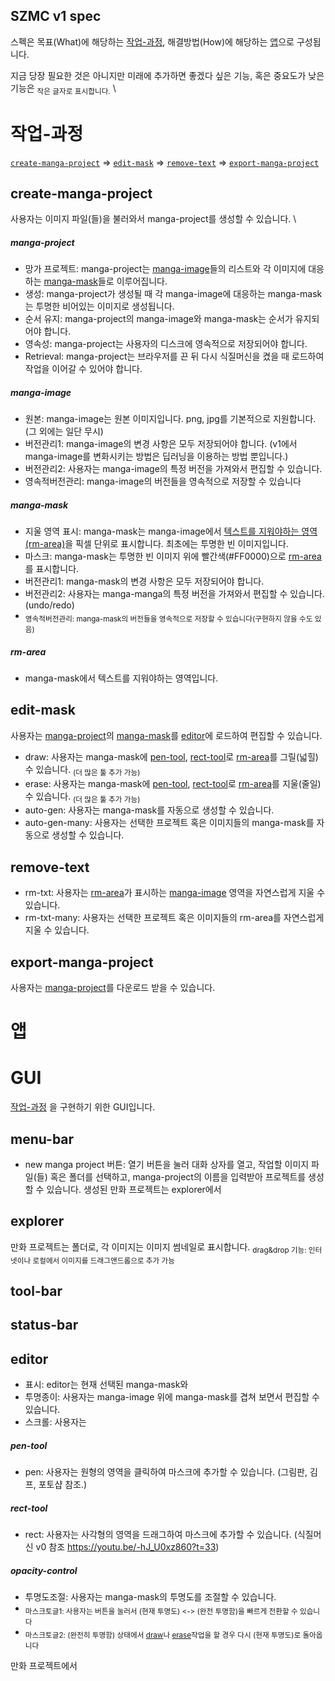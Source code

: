 ## SZMC v1 spec

스펙은 목표(What)에 해당하는 [작업-과정](#작업-과정), 해결방법(How)에 해당하는 [앱](#앱)으로 구성됩니다. 

지금 당장 필요한 것은 아니지만 미래에 추가하면 좋겠다 싶은 기능, 혹은 중요도가 낮은 기능은 <sub>작은 글자로 표시합니다.</sub> \


# 작업-과정

[`create-manga-project`](#create-manga-project) => [`edit-mask`](#edit-mask) => [`remove-text`](#edit-mask) => [`export-manga-project`](#export-manga-project)


## create-manga-project
사용자는 이미지 파일(들)을 불러와서 manga-project를 생성할 수 있습니다. \
##### manga-project
- 망가 프로젝트: manga-project는 [manga-image](#manga-image)들의 리스트와 각 이미지에 대응하는 [manga-mask](#manga-mask)들로 이루어집니다.
- 생성: manga-project가 생성될 때 각 manga-image에 대응하는 manga-mask는 투명한 비어있는 이미지로 생성됩니다.
- 순서 유지: manga-project의 manga-image와 manga-mask는 순서가 유지되어야 합니다.
- 영속성: manga-project는 사용자의 디스크에 영속적으로 저장되어야 합니다.
- Retrieval: manga-project는 브라우저를 끈 뒤 다시 식질머신을 켰을 때 로드하여 작업을 이어갈 수 있어야 합니다.
##### manga-image
- 원본: manga-image는 원본 이미지입니다. png, jpg를 기본적으로 지원합니다. (그 외에는 일단 무시)
- 버전관리1: manga-image의 변경 사항은 모두 저장되어야 합니다. (v1에서 manga-image를 변화시키는 방법은 딥러닝을 이용하는 방법 뿐입니다.)
- 버전관리2: 사용자는 manga-image의 특정 버전을 가져와서 편집할 수 있습니다.
- 영속적버전관리: manga-image의 버전들을 영속적으로 저장할 수 있습니다
##### manga-mask
- 지울 영역 표시: manga-mask는 manga-image에서 [텍스트를 지워야하는 영역(rm-area)](#rm-area)을 픽셀 단위로 표시합니다. 최초에는 투명한 빈 이미지입니다.
- 마스크: manga-mask는 투명한 빈 이미지 위에 빨간색(#FF0000)으로 [rm-area](#rm-area)를 표시합니다.
- 버전관리1: manga-mask의 변경 사항은 모두 저장되어야 합니다.
- 버전관리2: 사용자는 manga-manga의 특정 버전을 가져와서 편집할 수 있습니다. (undo/redo)
- <sub> 영속적버전관리: manga-mask의 버전들을 영속적으로 저장할 수 있습니다(구현하지 않을 수도 있음) </sub>
##### rm-area
- manga-mask에서 텍스트를 지워야하는 영역입니다. 


## edit-mask
사용자는 [manga-project](#manga-project)의 [manga-mask](#manga-mask)를 [editor](#editor)에 로드하여 편집할 수 있습니다.
- draw: 사용자는 manga-mask에 [pen-tool](#pen-tool), [rect-tool](#rect-tool)로 [rm-area](#rm-area)를 그릴(넓힐) 수 있습니다. <sub>(더 많은 툴 추가 가능)</sub>
- erase: 사용자는 manga-mask에 [pen-tool](#pen-tool), [rect-tool](#rect-tool)로 [rm-area](#rm-area)를 지울(줄일) 수 있습니다. <sub>(더 많은 툴 추가 가능)</sub>
- auto-gen: 사용자는 manga-mask를 자동으로 생성할 수 있습니다.
- auto-gen-many: 사용자는 선택한 프로젝트 혹은 이미지들의 manga-mask를 자동으로 생성할 수 있습니다.

## remove-text
- rm-txt: 사용자는 [rm-area](#rm-area)가 표시하는 [manga-image](#manga-image) 영역을 자연스럽게 지울 수 있습니다.
- rm-txt-many: 사용자는 선택한 프로젝트 혹은 이미지들의 rm-area를 자연스럽게 지울 수 있습니다.

## export-manga-project
사용자는 [manga-project](#manga-project)를 다운로드 받을 수 있습니다.

# 앱
# GUI
[작업-과정](#작업-과정) 을 구현하기 위한 GUI입니다.
## menu-bar
- new manga project 버튼: 열기 버튼을 눌러 대화 상자를 열고, 작업할 이미지 파일(들) 혹은 폴더를 선택하고, manga-project의 이름을 입력받아 프로젝트를 생성할 수 있습니다. 생성된 만화 프로젝트는 explorer에서 
## explorer
만화 프로젝트는 폴더로, 각 이미지는 이미지 썸네일로 표시합니다.
<sub>drag&drop 기능: 인터넷이나 로컬에서 이미지를 드래그앤드롭으로 추가 가능</sub>
## tool-bar
## status-bar
## editor
- 표시: editor는 현재 선택된 manga-mask와 
- 투명종이: 사용자는 manga-image 위에 manga-mask를 겹쳐 보면서 편집할 수 있습니다.
- 스크롤: 사용자는 

##### pen-tool
- pen: 사용자는 원형의 영역을 클릭하여 마스크에 추가할 수 있습니다. (그림판, 김프, 포토샵 참조.)
##### rect-tool
- rect: 사용자는 사각형의 영역을 드래그하여 마스크에 추가할 수 있습니다. (식질머신 v0 참조 https://youtu.be/-hJ_U0xz860?t=33)

##### opacity-control
- 투명도조절: 사용자는 manga-mask의 투명도를 조절할 수 있습니다. 
- <sub>마스크토글1: 사용자는 버튼을 눌러서 (현재 투명도) <-> (완전 투명함)을 빠르게 전환할 수 있습니다</sub>
- <sub>마스크토글2: (완전히 투명함) 상태에서 [draw](#draw)나 [erase](#erase)작업을 할 경우 다시 (현재 투명도)로 돌아옵니다</sub>



만화 프로젝트에서  
